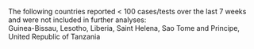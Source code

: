 The following countries reported < 100 cases/tests over the last 7 weeks and were not included in further analyses:<br>Guinea-Bissau, Lesotho, Liberia, Saint Helena, Sao Tome and Principe, United Republic of Tanzania
<br>

